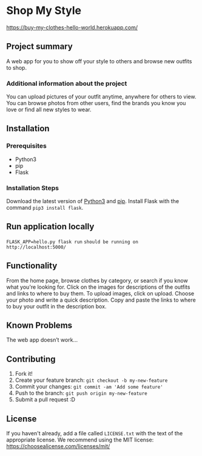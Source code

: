 # Shop My Style
https://buy-my-clothes-hello-world.herokuapp.com/

## Project summary

A web app for you to show off your style to others and browse new outfits to shop.

### Additional information about the project

You can upload pictures of your outfit anytime, anywhere for others to view. You can browse photos from other users, find the brands you know you love or find all new styles to wear.

## Installation

### Prerequisites

- Python3
- pip
- Flask

### Installation Steps

Download the latest version of [Python3](https://www.python.org/downloads/) and [pip](https://pypi.org/project/pip/).
Install Flask with the command `pip3 install flask`.

## Run application locally
`FLASK_APP=hello.py flask run`
`should be running on http://localhost:5000/ `

## Functionality

From the home page, browse clothes by category, or search if you know what you're looking for. Click on the images for descriptions of the outfits and links to where to buy them. To upload images, click on upload. Choose your photo and write a quick description. Copy and paste the links to where to buy your outfit in the description box.

## Known Problems

The web app doesn’t work...

## Contributing

1. Fork it!
2. Create your feature branch: `git checkout -b my-new-feature`
3. Commit your changes: `git commit -am 'Add some feature'`
4. Push to the branch: `git push origin my-new-feature`
5. Submit a pull request :D

## License

If you haven't already, add a file called `LICENSE.txt` with the text of the appropriate license.
We recommend using the MIT license: <https://choosealicense.com/licenses/mit/>

